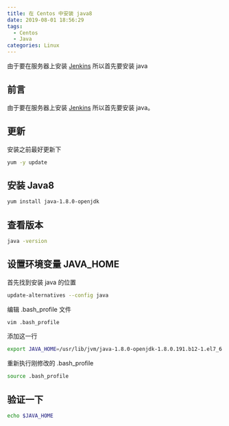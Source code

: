 ```yaml
---
title: 在 Centos 中安装 java8
date: 2019-08-01 18:56:29
tags:
  - Centos
  - Java
categories: Linux
---
```


由于要在服务器上安装 [Jenkins](https://jenkins.io/zh/) 所以首先要安装 java

<!--more-->

## 前言

由于要在服务器上安装 [Jenkins](https://jenkins.io/zh/) 所以首先要安装 java。

## 更新

安装之前最好更新下

```bash
yum -y update
```

## 安装 Java8

```bash
yum install java-1.8.0-openjdk
```

## 查看版本

```bash
java -version
```

## 设置环境变量 JAVA_HOME

首先找到安装 java 的位置

```bash
update-alternatives --config java
```

编辑 .bash_profile 文件

```bash
vim .bash_profile
```

添加这一行

```bash
export JAVA_HOME=/usr/lib/jvm/java-1.8.0-openjdk-1.8.0.191.b12-1.el7_6.x86_64/jre/bin/java
```

重新执行刚修改的 .bash_profile

```bash
source .bash_profile
```

## 验证一下

```bash
echo $JAVA_HOME
```
